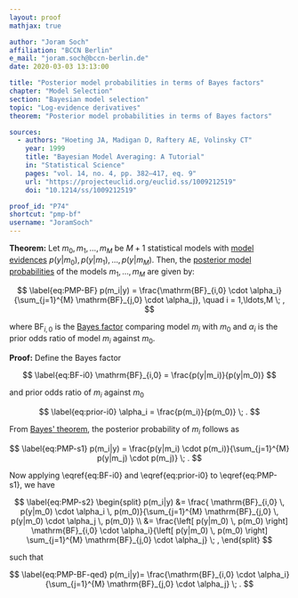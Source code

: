 ```yaml
---
layout: proof
mathjax: true

author: "Joram Soch"
affiliation: "BCCN Berlin"
e_mail: "joram.soch@bccn-berlin.de"
date: 2020-03-03 13:13:00

title: "Posterior model probabilities in terms of Bayes factors"
chapter: "Model Selection"
section: "Bayesian model selection"
topic: "Log-evidence derivatives"
theorem: "Posterior model probabilities in terms of Bayes factors"

sources:
  - authors: "Hoeting JA, Madigan D, Raftery AE, Volinsky CT"
    year: 1999
    title: "Bayesian Model Averaging: A Tutorial"
    in: "Statistical Science"
    pages: "vol. 14, no. 4, pp. 382–417, eq. 9"
    url: "https://projecteuclid.org/euclid.ss/1009212519"
    doi: "10.1214/ss/1009212519"

proof_id: "P74"
shortcut: "pmp-bf"
username: "JoramSoch"
---
```



**Theorem:** Let $m_0, m_1, \ldots, m_M$ be $M+1$ statistical models with [model evidences](/D/lme) $p(y \vert m_0), p(y \vert m_1), \ldots, p(y \vert m_M)$. Then, the [posterior model probabilities](/D/pmp) of the models $m_1, \ldots, m_M$ are given by:

$$ \label{eq:PMP-BF}
p(m_i|y) = \frac{\mathrm{BF}_{i,0} \cdot \alpha_i}{\sum_{j=1}^{M} \mathrm{BF}_{j,0} \cdot \alpha_j}, \quad i = 1,\ldots,M \; ,
$$

where $\mathrm{BF}_{i,0}$ is the [Bayes factor](/D/bf) comparing model $m_i$ with $m_0$ and $\alpha_i$ is the prior odds ratio of model $m_i$ against $m_0$.


**Proof:** Define the Bayes factor

$$ \label{eq:BF-i0}
\mathrm{BF}_{i,0} = \frac{p(y|m_i)}{p(y|m_0)}
$$

and prior odds ratio of $m_i$ against $m_0$

$$ \label{eq:prior-i0}
\alpha_i = \frac{p(m_i)}{p(m_0)} \; .
$$

From [Bayes' theorem](/P/bayes-th), the posterior probability of $m_i$ follows as

$$ \label{eq:PMP-s1}
p(m_i|y) = \frac{p(y|m_i) \cdot p(m_i)}{\sum_{j=1}^{M} p(y|m_j) \cdot p(m_j)} \; .
$$

Now applying \eqref{eq:BF-i0} and \eqref{eq:prior-i0} to \eqref{eq:PMP-s1}, we have

$$ \label{eq:PMP-s2}
\begin{split}
p(m_i|y) &= \frac{ \mathrm{BF}_{i,0} \, p(y|m_0) \cdot \alpha_i \, p(m_0)}{\sum_{j=1}^{M} \mathrm{BF}_{j,0} \, p(y|m_0) \cdot \alpha_j \, p(m_0)} \\
&= \frac{\left[ p(y|m_0) \, p(m_0) \right] \mathrm{BF}_{i,0} \cdot \alpha_i}{\left[ p(y|m_0) \, p(m_0) \right] \sum_{j=1}^{M} \mathrm{BF}_{j,0} \cdot \alpha_j} \; ,
\end{split}
$$

such that

$$ \label{eq:PMP-BF-qed}
p(m_i|y)= \frac{\mathrm{BF}_{i,0} \cdot \alpha_i}{\sum_{j=1}^{M} \mathrm{BF}_{j,0} \cdot \alpha_j} \; .
$$